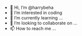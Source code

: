 - 👋 Hi, I’m @harrybeha 
- 👀 I’m interested in coding
- 🌱 I’m currently learning ...   
- 💞️ I’m looking to collaborate on ...   
- 📫 How to reach me ... 

<!---
harrybeha/harrybeha is a ✨ special ✨ repository because its `README.md` (this file) appears on your GitHub profile.
You can click the Preview link to take a look at your changes.
--->
